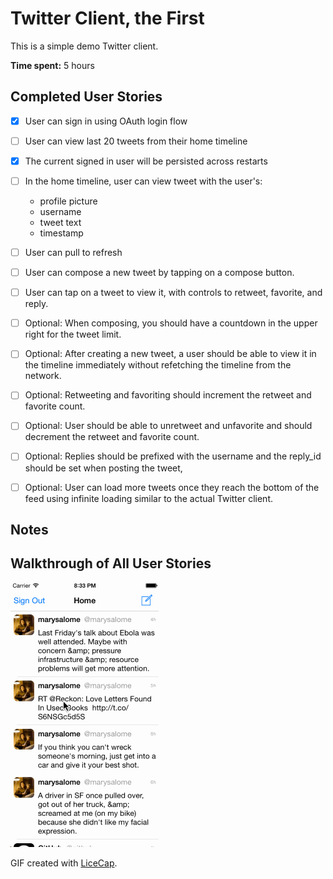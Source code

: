 # Twitter Client, the First

This is a simple demo Twitter client.

**Time spent:** 5 hours


## Completed User Stories

* [x] User can sign in using OAuth login flow
* [ ] User can view last 20 tweets from their home timeline
* [x] The current signed in user will be persisted across restarts
* [ ] In the home timeline, user can view tweet with the user's: 
    * profile picture
    * username
    * tweet text
    * timestamp
* [ ] User can pull to refresh
* [ ] User can compose a new tweet by tapping on a compose button.
* [ ] User can tap on a tweet to view it, with controls to retweet, favorite, and reply.
* [ ] Optional: When composing, you should have a countdown in the upper right for the tweet limit.
* [ ] Optional: After creating a new tweet, a user should be able to view it in the timeline immediately without refetching the timeline from the network.
* [ ] Optional: Retweeting and favoriting should increment the retweet and favorite count.
* [ ] Optional: User should be able to unretweet and unfavorite and should decrement the retweet and favorite count.
* [ ] Optional: Replies should be prefixed with the username and the reply_id should be set when posting the tweet,
* [ ] Optional: User can load more tweets once they reach the bottom of the feed using infinite loading similar to the actual Twitter client.



## Notes



## Walkthrough of All User Stories

![Video Walkthrough](hw.gif)

GIF created with [LiceCap](http://www.cockos.com/licecap/).


